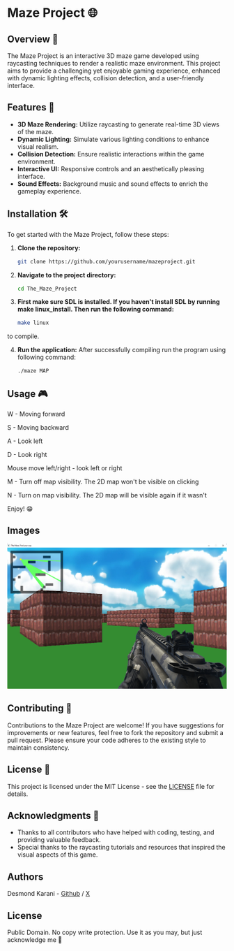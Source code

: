 # Maze Project 🌐

## Overview 📜
The Maze Project is an interactive 3D maze game developed using raycasting techniques to render a realistic maze environment. This project aims to provide a challenging yet enjoyable gaming experience, enhanced with dynamic lighting effects, collision detection, and a user-friendly interface.

## Features 🌟
- **3D Maze Rendering:** Utilize raycasting to generate real-time 3D views of the maze.
- **Dynamic Lighting:** Simulate various lighting conditions to enhance visual realism.
- **Collision Detection:** Ensure realistic interactions within the game environment.
- **Interactive UI:** Responsive controls and an aesthetically pleasing interface.
- **Sound Effects:** Background music and sound effects to enrich the gameplay experience.

## Installation 🛠️
To get started with the Maze Project, follow these steps:

1. **Clone the repository:**
   ```bash
   git clone https://github.com/yourusername/mazeproject.git
   ```
2. **Navigate to the project directory:**
   ```bash
   cd The_Maze_Project
   ```
3. **First make sure SDL is installed. If you haven't install SDL by running make linux_install. Then run the following command:**
   ```bash
   make linux
   ```
to compile.

4. **Run the application:**
After successfully compiling run the program using following command: 
   ```bash
   ./maze MAP
   ```
## Usage 🎮

W - Moving forward 

S - Moving backward 

A - Look left 

D - Look right 

Mouse move left/right - look left or right 

M - Turn off map visibility. The 2D map won't be visible on clicking 

N - Turn on map visibility. The 2D map will be visible again if it wasn't 

Enjoy! 😁

## Images
![alt text](g.png) 

## Contributing 🤝
Contributions to the Maze Project are welcome! If you have suggestions for improvements or new features, feel free to fork the repository and submit a pull request. Please ensure your code adheres to the existing style to maintain consistency.

## License 📄
This project is licensed under the MIT License - see the [LICENSE](LICENSE) file for details.

## Acknowledgments 🙌
- Thanks to all contributors who have helped with coding, testing, and providing valuable feedback.
- Special thanks to the raycasting tutorials and resources that inspired the visual aspects of this game.

## Authors

Desmond Karani - [Github](https://github.com/DesmondKarani) / [X](https://twitter.com/karani_des)

## License
Public Domain. No copy write protection. 
Use it as you may, but just acknowledge me 🤨
